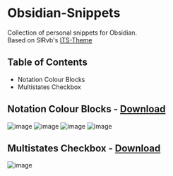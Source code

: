 # Obsidian-Snippets
Collection of personal snippets for Obsidian. <br>
Based on SlRvb's [ITS-Theme](https://github.com/SlRvb/Obsidian--ITS-Theme)

## Table of Contents
- Notation Colour Blocks
- Multistates Checkbox

## Notation Colour Blocks - [Download](https://github.com/bearoxo/Obsidian-Snippets/blob/main/notation-colour-blocks.css)
![image](https://github.com/bearoxo/Obsidian-Snippets/assets/53261024/352d4dcc-7675-424e-82f6-2b4b281ab36f)
![image](https://github.com/bearoxo/Obsidian-Snippets/assets/53261024/ab1b2414-c11a-44d1-872e-20bc94c5a646)
![image](https://github.com/bearoxo/Obsidian-Snippets/assets/53261024/1b3ab53f-82b9-43d9-8f54-01ea63268d41)
![image](https://github.com/bearoxo/Obsidian-Snippets/assets/53261024/93f87777-d237-42db-8982-aa05961a4898)

## Multistates Checkbox - [Download](https://github.com/bearoxo/Obsidian-Snippets/blob/main/multistates-checkbox.css)
![image](https://github.com/bearoxo/Obsidian-Snippets/assets/53261024/73706ad7-a1b9-48bc-b4b7-6d54da15958f)
